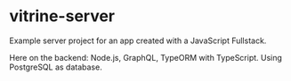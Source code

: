 # vitrine-server

Example server project for an app created with a JavaScript Fullstack. 

Here on the backend: Node.js, GraphQL, TypeORM with TypeScript.
Using PostgreSQL as database.
